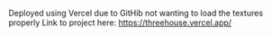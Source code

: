 Deployed using Vercel due to GitHib not wanting to load the textures properly
Link to project here: https://threehouse.vercel.app/
